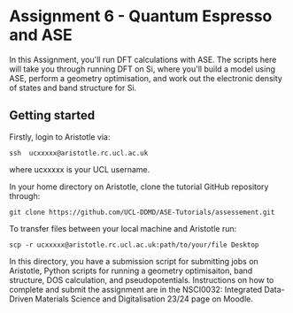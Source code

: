 # Assignment 6 - Quantum Espresso and ASE 

In this Assignment, you'll run DFT calculations with ASE. The scripts here will take you through running DFT on Si, 
where you'll build a model using ASE, perform a geometry optimisation, and work out the electronic density of states and band structure for Si. 

## Getting started 

Firstly, login to Aristotle via:

`ssh  ucxxxxx@aristotle.rc.ucl.ac.uk`

where ucxxxxx is your UCL username. 

In your home directory on Aristotle, clone the tutorial GitHub repository through: 

`git clone https://github.com/UCL-DDMD/ASE-Tutorials/assessement.git`

To transfer files between your local machine and Aristotle run:

`scp -r ucxxxxx@aristotle.rc.ucl.ac.uk:path/to/your/file Desktop`

In this directory, you have a submission script for submitting jobs on Aristotle, Python scripts for running a geometry optimisaiton,
band structure, DOS calculation, and pseudopotentials. Instructions on how to complete and submit the assignment are in the NSCI0032: Integrated Data-Driven Materials Science and Digitalisation 23/24
page on Moodle. 

